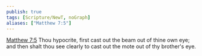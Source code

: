 ```yaml
---
publish: true
tags: [Scripture/NewT, noGraph]
aliases: ["Matthew 7:5"]
---
```

[Matthew 7:5](https://churchofjesuschrist.org/study/scriptures/nt/matt/7?lang=eng&id=p5#p5) Thou hypocrite, first cast out the beam out of thine own eye; and then shalt thou see clearly to cast out the mote out of thy brother's eye.
